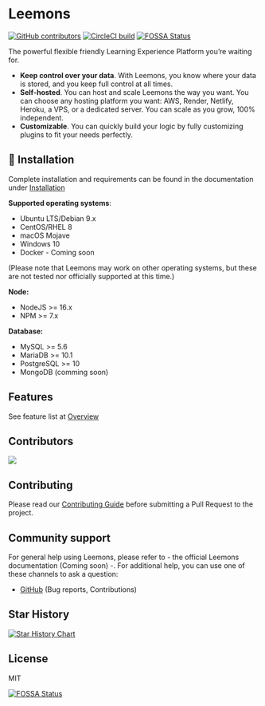 # Leemons

[![GitHub contributors](https://img.shields.io/github/contributors/leemonade/leemons)](https://github.com/leemonade/leemons/graphs/contributors)
[![CircleCI build](https://img.shields.io/circleci/build/github/leemonade/leemons/main)](https://app.circleci.com/pipelines/github/leemonade/leemons)
[![FOSSA Status](https://app.fossa.com/api/projects/git%2Bgithub.com%2Fleemonade%2Fleemons.svg?type=shield)](https://app.fossa.com/projects/git%2Bgithub.com%2Fleemonade%2Fleemons?ref=badge_shield)

The powerful flexible friendly Learning Experience Platform you’re waiting for.

- **Keep control over your data**. With Leemons, you know where your data is stored, and you keep full control at all times.
- **Self-hosted**. You can host and scale Leemons the way you want. You can choose any hosting platform you want: AWS, Render, Netlify, Heroku, a VPS, or a dedicated server. You can scale as you grow, 100% independent.
- **Customizable**. You can quickly build your logic by fully customizing plugins to fit your needs perfectly.

## 🚀 Installation

Complete installation and requirements can be found in the documentation under [Installation](https://leemonade.github.io/leemons-docs/getting-started/installation)

**Supported operating systems**:

- Ubuntu LTS/Debian 9.x
- CentOS/RHEL 8
- macOS Mojave
- Windows 10
- Docker - Coming soon

(Please note that Leemons may work on other operating systems, but these are not tested nor officially supported at this time.)

**Node:**

- NodeJS >= 16.x
- NPM >= 7.x

**Database:**

- MySQL >= 5.6
- MariaDB >= 10.1
- PostgreSQL >= 10
- MongoDB (comming soon)

## Features

See feature list at [Overview](https://leemonade.github.io/leemons-docs)

## Contributors

<a href="https://github.com/leemonade/leemons/graphs/contributors">
  <img src="https://contrib.rocks/image?repo=leemonade/leemons" />
</a>

## Contributing

Please read our [Contributing Guide](./CONTRIBUTING.md) before submitting a Pull Request to the project.

## Community support

For general help using Leemons, please refer to - the official Leemons documentation (Coming soon) -. For additional help, you can use one of these channels to ask a question:

- [GitHub](https://github.com/leemonade/leemons) (Bug reports, Contributions)

## Star History

[![Star History Chart](https://api.star-history.com/svg?repos=leemonade/leemons&type=Date)](https://star-history.com/#leemonade/leemons&Date)

## License

MIT


[![FOSSA Status](https://app.fossa.com/api/projects/git%2Bgithub.com%2Fleemonade%2Fleemons.svg?type=large)](https://app.fossa.com/projects/git%2Bgithub.com%2Fleemonade%2Fleemons?ref=badge_large)
